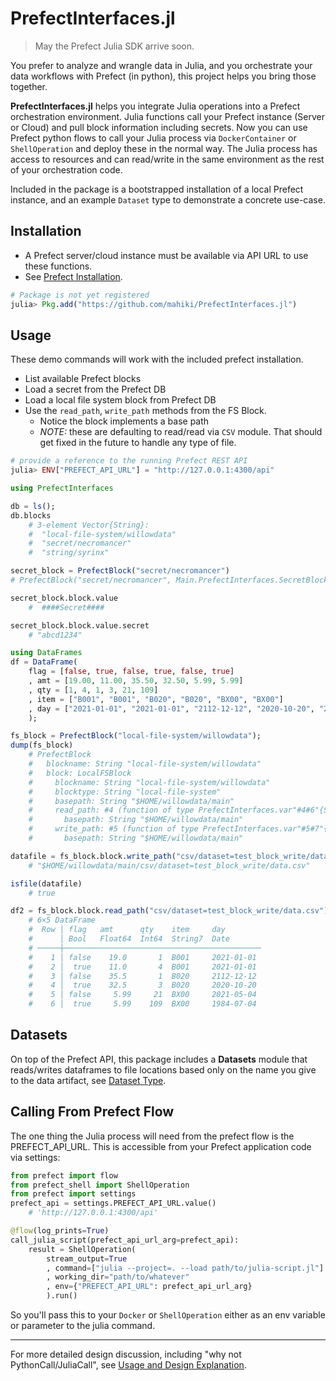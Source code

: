# PrefectInterfaces.jl
>May the Prefect Julia SDK arrive soon.

You prefer to analyze and wrangle data in Julia, and you orchestrate your data workflows with Prefect (in python), this project helps you bring those together.

**PrefectInterfaces.jl** helps you integrate Julia operations into a Prefect orchestration environment. Julia functions call your Prefect instance (Server or Cloud) and pull block information including secrets. Now you can use Prefect python flows to call your Julia process via `DockerContainer` or `ShellOperation` and deploy these in the normal way. The Julia process has access to resources and can read/write in the same environment as the rest of your orchestration code.

Included in the package is a bootstrapped installation of a local Prefect instance, and an example `Dataset` type to demonstrate a concrete use-case.

## Installation
* A Prefect server/cloud instance must be available via API URL to use these functions.
* See [Prefect Installation](@ref).

```julia
# Package is not yet registered
julia> Pkg.add("https://github.com/mahiki/PrefectInterfaces.jl")
```
## Usage
These demo commands will work with the included prefect installation.

* List available Prefect blocks
* Load a secret from the Prefect DB
* Load a local file system block from Prefect DB
* Use the `read_path`, `write_path` methods from the FS Block.
    * Notice the block implements a base path
    * *NOTE:* these are defaulting to read/read via `CSV` module. That should get fixed in the future to handle any type of file.

```julia
# provide a reference to the running Prefect REST API
julia> ENV["PREFECT_API_URL"] = "http://127.0.0.1:4300/api"

using PrefectInterfaces

db = ls();
db.blocks
    # 3-element Vector{String}:
    #  "local-file-system/willowdata"
    #  "secret/necromancer"
    #  "string/syrinx"

secret_block = PrefectBlock("secret/necromancer")
# PrefectBlock("secret/necromancer", Main.PrefectInterfaces.SecretBlock("secret/necromancer", "secret", ####Secret####))

secret_block.block.value
    #  ####Secret####

secret_block.block.value.secret
    # "abcd1234"

using DataFrames
df = DataFrame(
    flag = [false, true, false, true, false, true]
    , amt = [19.00, 11.00, 35.50, 32.50, 5.99, 5.99]
    , qty = [1, 4, 1, 3, 21, 109]
    , item = ["B001", "B001", "B020", "B020", "BX00", "BX00"]
    , day = ["2021-01-01", "2021-01-01", "2112-12-12", "2020-10-20", "2021-05-04", "1984-07-04"]
    );

fs_block = PrefectBlock("local-file-system/willowdata");
dump(fs_block)
    # PrefectBlock
    #   blockname: String "local-file-system/willowdata"
    #   block: LocalFSBlock
    #     blockname: String "local-file-system/willowdata"
    #     blocktype: String "local-file-system"
    #     basepath: String "$HOME/willowdata/main"
    #     read_path: #4 (function of type PrefectInterfaces.var"#4#6"{String})
    #       basepath: String "$HOME/willowdata/main"
    #     write_path: #5 (function of type PrefectInterfaces.var"#5#7"{String})
    #       basepath: String "$HOME/willowdata/main"

datafile = fs_block.block.write_path("csv/dataset=test_block_write/data.csv", df)
    # "$HOME/willowdata/main/csv/dataset=test_block_write/data.csv"

isfile(datafile)
    # true

df2 = fs_block.block.read_path("csv/dataset=test_block_write/data.csv")
    # 6×5 DataFrame
    #  Row │ flag   amt      qty    item     day
    #      │ Bool   Float64  Int64  String7  Date
    # ─────┼────────────────────────────────────────────
    #    1 │ false    19.0       1  B001     2021-01-01
    #    2 │  true    11.0       4  B001     2021-01-01
    #    3 │ false    35.5       1  B020     2112-12-12
    #    4 │  true    32.5       3  B020     2020-10-20
    #    5 │ false     5.99     21  BX00     2021-05-04
    #    6 │  true     5.99    109  BX00     1984-07-04
```

## Datasets
On top of the Prefect API, this package includes a **Datasets** module that reads/writes dataframes to file locations based only on the name you give to the data artifact, see [Dataset Type](@ref).

## Calling From Prefect Flow
The one thing the Julia process will need from the prefect flow is the PREFECT_API_URL. This is accessible from your Prefect application code via settings:

```py
from prefect import flow
from prefect_shell import ShellOperation
from prefect import settings
prefect_api = settings.PREFECT_API_URL.value()
    # 'http://127.0.0.1:4300/api'

@flow(log_prints=True)
call_julia_script(prefect_api_url_arg=prefect_api):
    result = ShellOperation(
        stream_output=True
        , command=["julia --project=. --load path/to/julia-script.jl"]
        , working_dir="path/to/whatever"
        , env={"PREFECT_API_URL": prefect_api_url_arg}
        ).run()
```

So you'll pass this to your `Docker` or `ShellOperation` either as an env variable or parameter to the julia command.


----------
For more detailed design discussion, including "why not PythonCall/JuliaCall", see [Usage and Design Explanation](@ref).
